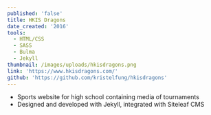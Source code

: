 ```yaml
---
published: 'false'
title: HKIS Dragons
date_created: '2016'
tools:
  - HTML/CSS
  - SASS
  - Bulma
  - Jekyll
thumbnail: /images/uploads/hkisdragons.png
link: 'https://www.hkisdragons.com/'
github: 'https://github.com/kristelfung/hkisdragons'
---
```

* Sports website for high school containing media of tournaments
* Designed and developed with Jekyll, integrated with Siteleaf CMS
